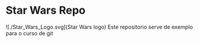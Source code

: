 # Star Wars Repo

![./Star_Wars_Logo.svg](Star Wars logo)
Este repositorio serve de exemplo para o curso de git
